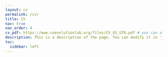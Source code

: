 ```yaml
---
layout: cv
permalink: /cv/
title: CV
nav: true
nav_order: 4
cv_pdf: https://www.coevolutionlab.org/files/CV_GS_UTK.pdf # you can also use external links here
description: This is a description of the page. You can modify it in '_pages/cv.md'. You can also change or remove the top pdf download button.
toc:
  sidebar: left
---
```

